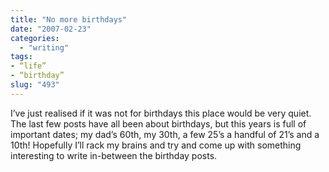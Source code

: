 ```yaml
---
title: "No more birthdays"
date: "2007-02-23"
categories:
  - "writing"
tags:
- “life”
- “birthday”
slug: "493"
---
```


I’ve just realised if it was not for birthdays this place would be very quiet. The last few posts have all been about birthdays, but this years is full of important dates; my dad’s 60th, my 30th, a few 25’s a handful of 21’s and a 10th! Hopefully I’ll rack my brains and try and come up with something interesting to write in-between the birthday posts.
